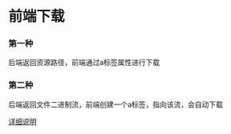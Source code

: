 # 前端下载

### 第一种

后端返回资源路径，前端通过a标签属性进行下载

### 第二种

后端返回文件二进制流，前端创建一个a标签，指向该流，会自动下载



[详细说明](https://juejin.cn/post/6878912072780873742)

